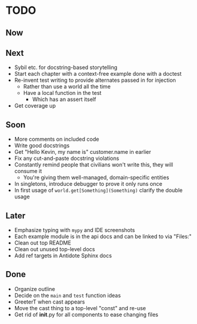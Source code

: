 # TODO

## Now

## Next

- Sybil etc. for docstring-based storytelling
- Start each chapter with a context-free example done with a doctest
- Re-invent test writing to provide alternates passed in for injection
  - Rather than use a world all the time
  - Have a local function in the test
    - Which has an assert itself
- Get coverage up

## Soon

- More comments on included code
- Write good docstrings
- Get "Hello Kevin, my name is" customer.name in earlier
- Fix any cut-and-paste docstring violations
- Constantly remind people that civilians won't write this, they will consume it
  - You're giving them well-managed, domain-specific entities
- In singletons, introduce debugger to prove it only runs once
- In first usage of `world.get[Something](Something)` clarify the double usage

## Later

- Emphasize typing with `mypy` and IDE screenshots
- Each example module is in the api docs and can be linked to via "Files:"
- Clean out top README
- Clean out unused top-level docs
- Add ref targets in Antidote Sphinx docs

## Done

- Organize outline
- Decide on the `main` and `test` function ideas
- GreeterT when cast appears
- Move the cast thing to a top-level "const" and re-use
- Get rid of **init**.py for all components to ease changing files
